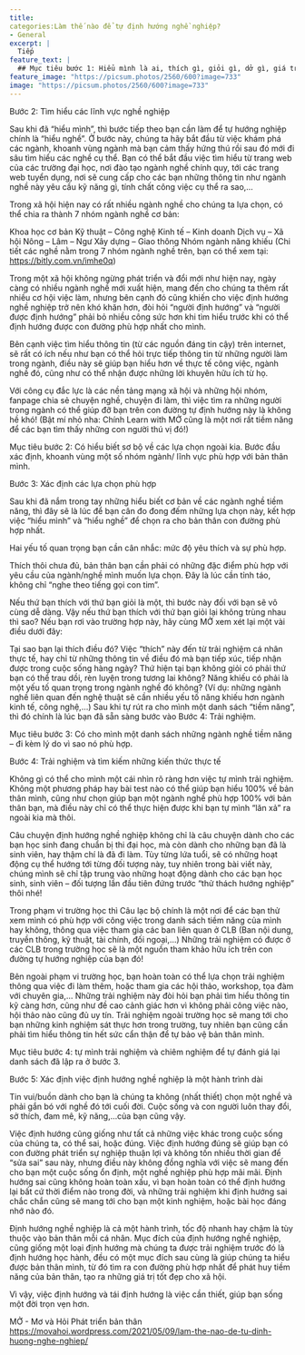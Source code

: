 ```yaml
---
title: 
categories:Làm thế nào để tự định hướng nghề nghiệp?
- General
excerpt: |
  Tiếp
feature_text: |
  ## Mục tiêu bước 1: Hiểu mình là ai, thích gì, giỏi gì, dở gì, giá trị sống là gì. 
feature_image: "https://picsum.photos/2560/600?image=733"
image: "https://picsum.photos/2560/600?image=733"
---
```


Bước 2: Tìm hiểu các lĩnh vực nghề nghiệp

Sau khi đã “hiểu mình”, thì bước tiếp theo bạn cần làm để tự hướng nghiệp chính là “hiểu nghề”. Ở bước này, chúng ta hãy bắt đầu từ việc khám phá các ngành, khoanh vùng ngành mà bạn cảm thấy hứng thú rồi sau đó mới đi sâu tìm hiểu các nghề cụ thể. Bạn có thể bắt đầu việc tìm hiểu từ trang web của các trường đại học, nơi đào tạo ngành nghề chính quy, tới các trang web tuyển dụng, nơi sẽ cung cấp cho các bạn những thông tin như ngành nghề này yêu cầu kỹ năng gì, tính chất công việc cụ thể ra sao,…

Trong xã hội hiện nay có rất nhiều ngành nghề cho chúng ta lựa chọn, có thể chia ra thành 7 nhóm ngành nghề cơ bản:

Khoa học cơ bản
Kỹ thuật – Công nghệ
Kinh tế – Kinh doanh
Dịch vụ – Xã hội
Nông – Lâm – Ngư
Xây dựng – Giao thông
Nhóm ngành năng khiếu
(Chi tiết các nghề nằm trong 7 nhóm ngành nghề trên, bạn có thể xem tại: https://bitly.com.vn/imhe0q)

Trong một xã hội không ngừng phát triển và đổi mới như hiện nay, ngày càng có nhiều ngành nghề mới xuất hiện, mang đến cho chúng ta thêm rất nhiều cơ hội việc làm, nhưng bên cạnh đó cũng khiến cho việc định hướng nghề nghiệp trở nên khó khăn hơn, đòi hỏi “người định hướng” và “người được định hướng” phải bỏ nhiều công sức hơn khi tìm hiểu trước khi có thể định hướng được con đường phù hợp nhất cho mình. 

Bên cạnh việc tìm hiểu thông tin (từ các nguồn đáng tin cậy) trên internet, sẽ rất có ích nếu như bạn có thể hỏi trực tiếp thông tin từ những người làm trong ngành, điều này sẽ giúp bạn hiểu hơn về thực tế công việc, ngành nghề đó, cũng như có thể nhận được những lời khuyên hữu ích từ họ. 

Với công cụ đắc lực là các nền tảng mạng xã hội và những hội nhóm, fanpage chia sẻ chuyện nghề, chuyện đi làm, thì việc tìm ra những người trong ngành có thể giúp đỡ bạn trên con đường tự định hướng này là không hề khó! (Bật mí nhỏ nha: Chính Learn with MỞ cũng là một nơi rất tiềm năng để các bạn tìm thấy những con người thú vị đó!)

Mục tiêu bước 2: Có hiểu biết sơ bộ về các lựa chọn ngoài kia. Bước đầu xác định, khoanh vùng một số nhóm ngành/ lĩnh vực phù hợp với bản thân mình.

Bước 3: Xác định các lựa chọn phù hợp

Sau khi đã nắm trong tay những hiểu biết cơ bản về các ngành nghề tiềm năng, thì đây sẽ là lúc để bạn cân đo đong đếm những lựa chọn này, kết hợp việc “hiểu mình” và “hiểu nghề” để chọn ra cho bản thân con đường phù hợp nhất. 

Hai yếu tố quan trọng bạn cần cân nhắc: mức độ yêu thích và sự phù hợp. 

Thích thôi chưa đủ, bản thân bạn cần phải có những đặc điểm phù hợp với yêu cầu của ngành/nghề mình muốn lựa chọn. Đây là lúc cần tỉnh táo, không chỉ “nghe theo tiếng gọi con tim”. 

Nếu thứ bạn thích với thứ bạn giỏi là một, thì bước này đối với bạn sẽ vô cùng dễ dàng. Vậy nếu thứ bạn thích với thứ bạn giỏi lại không trùng nhau thì sao? Nếu bạn rơi vào trường hợp này, hãy cùng MỞ xem xét lại một vài điều dưới đây:

Tại sao bạn lại thích điều đó? Việc “thích” này đến từ trải nghiệm cá nhân thực tế, hay chỉ từ những thông tin về điều đó mà bạn tiếp xúc, tiếp nhận được trong cuộc sống hàng ngày?
Thứ hiện tại bạn không giỏi có phải thứ bạn có thể trau dồi, rèn luyện trong tương lai không? 
Năng khiếu có phải là một yếu tố quan trọng trong ngành nghề đó không? (Ví dụ: những ngành nghề liên quan đến nghệ thuật sẽ cần nhiều yếu tố năng khiếu hơn ngành kinh tế, công nghệ,…) 
Sau khi tự rút ra cho mình một danh sách “tiềm năng”, thì đó chính là lúc bạn đã sẵn sàng bước vào Bước 4: Trải nghiệm.

Mục tiêu bước 3: Có cho mình một danh sách những ngành nghề tiềm năng – đi kèm lý do vì sao nó phù hợp. 

Bước 4: Trải nghiệm và tìm kiếm những kiến thức thực tế

Không gì có thể cho mình một cái nhìn rõ ràng hơn việc tự mình trải nghiệm. Không một phương pháp hay bài test nào có thể giúp bạn hiểu 100% về bản thân mình, cũng như chọn giúp bạn một ngành nghề phù hợp 100% với bản thân bạn, mà điều này chỉ có thể thực hiện được khi bạn tự mình “lăn xả” ra ngoài kia mà thôi. 

Câu chuyện định hướng nghề nghiệp không chỉ là câu chuyện dành cho các bạn học sinh đang chuẩn bị thi đại học, mà còn dành cho những bạn đã là sinh viên, hay thậm chí là đã đi làm. Tùy từng lứa tuổi, sẽ có những hoạt động cụ thể hướng tới từng đối tượng này, tuy nhiên trong bài viết này, chúng mình sẽ chỉ tập trung vào những hoạt động dành cho các bạn học sinh, sinh viên – đối tượng lần đầu tiên đứng trước “thử thách hướng nghiệp” thôi nhé!

Trong phạm vi trường học thì Câu lạc bộ chính là một nơi để các bạn thử xem mình có phù hợp với công việc trong danh sách tiềm năng của mình hay không, thông qua việc tham gia các ban liên quan ở CLB (Ban nội dung, truyền thông, kỹ thuật, tài chính, đối ngoại,…) Những trải nghiệm có được ở các CLB trong trường học sẽ là một nguồn tham khảo hữu ích trên con đường tự hướng nghiệp của bạn đó!

Bên ngoài phạm vi trường học, bạn hoàn toàn có thể lựa chọn trải nghiệm thông qua việc đi làm thêm, hoặc tham gia các hội thảo, workshop, tọa đàm với chuyên gia,… Những trải nghiệm này đòi hỏi bạn phải tìm hiểu thông tin kỹ càng hơn, cũng như đề cao cảnh giác hơn vì không phải công việc nào, hội thảo nào cũng đủ uy tín. Trải nghiệm ngoài trường học sẽ mang tới cho bạn những kinh nghiệm sát thực hơn trong trường, tuy nhiên bạn cũng cần phải tìm hiểu thông tin hết sức cẩn thận để tự bảo vệ bản thân mình.

Mục tiêu bước 4: tự mình trải nghiệm và chiêm nghiệm để tự đánh giá lại danh sách đã lập ra ở bước 3.

Bước 5: Xác định việc định hướng nghề nghiệp là một hành trình dài

Tin vui/buồn dành cho bạn là chúng ta không (nhất thiết) chọn một nghề và phải gắn bó với nghề đó tới cuối đời. Cuộc sống và con người luôn thay đổi, sở thích, đam mê, kỹ năng,…của bạn cũng vậy. 

Việc định hướng cũng giống như tất cả những việc khác trong cuộc sống của chúng ta, có thể sai, hoặc đúng. Việc định hướng đúng sẽ giúp bạn có con đường phát triển sự nghiệp thuận lợi và không tốn nhiều thời gian để “sửa sai” sau này, nhưng điều này không đồng nghĩa với việc sẽ mang đến cho bạn một cuộc sống ổn định, một nghề nghiệp phù hợp mãi mãi. Định hướng sai cũng không hoàn toàn xấu, vì bạn hoàn toàn có thể định hướng lại bất cứ thời điểm nào trong đời, và những trải nghiệm khi định hướng sai chắc chắn cũng sẽ mang tới cho bạn một kinh nghiệm, hoặc bài học đáng nhớ nào đó. 

Định hướng nghề nghiệp là cả một hành trình, tốc độ nhanh hay chậm là tùy thuộc vào bản thân mỗi cá nhân. Mục đích của định hướng nghề nghiệp, cũng giống một loại định hướng mà chúng ta được trải nghiệm trước đó là định hướng học hành, đều có một mục đích sau cùng là giúp chúng ta hiểu được bản thân mình, từ đó tìm ra con đường phù hợp nhất để phát huy tiềm năng của bản thân, tạo ra những giá trị tốt đẹp cho xã hội. 

Vì vậy, việc định hướng và tái định hướng là việc cần thiết, giúp bạn sống một đời trọn vẹn hơn.


MỞ - Mơ và Hỏi Phát triển bản thân https://movahoi.wordpress.com/2021/05/09/lam-the-nao-de-tu-dinh-huong-nghe-nghiep/
